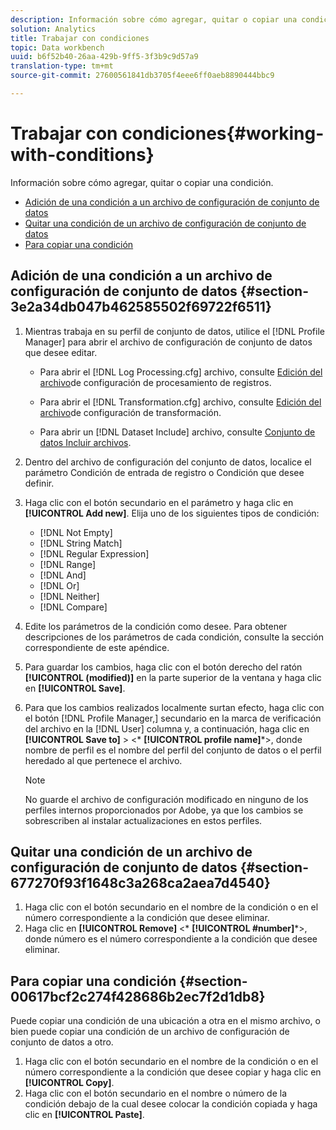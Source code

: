 ```yaml
---
description: Información sobre cómo agregar, quitar o copiar una condición.
solution: Analytics
title: Trabajar con condiciones
topic: Data workbench
uuid: b6f52b40-26aa-429b-9ff5-3f3b9c9d57a9
translation-type: tm+mt
source-git-commit: 27600561841db3705f4eee6ff0aeb8890444bbc9

---
```



# Trabajar con condiciones{#working-with-conditions}

Información sobre cómo agregar, quitar o copiar una condición.

* [Adición de una condición a un archivo de configuración de conjunto de datos](../../../home/c-dataset-const-proc/c-conditions/c-work-cond.md#section-3e2a34db047b462585502f69722f6511)
* [Quitar una condición de un archivo de configuración de conjunto de datos](../../../home/c-dataset-const-proc/c-conditions/c-work-cond.md#section-677270f93f1648c3a268ca2aea7d4540)
* [Para copiar una condición](../../../home/c-dataset-const-proc/c-conditions/c-work-cond.md#section-00617bcf2c274f428686b2ec7f2d1db8)

## Adición de una condición a un archivo de configuración de conjunto de datos {#section-3e2a34db047b462585502f69722f6511}

1. Mientras trabaja en su perfil de conjunto de datos, utilice el [!DNL Profile Manager] para abrir el archivo de configuración de conjunto de datos que desee editar.

   * Para abrir el [!DNL Log Processing.cfg] archivo, consulte [Edición del archivo](../../../home/c-dataset-const-proc/c-log-proc-config-file/t-edit-log-proc-config-file.md#task-6a2fa1b735cb4eefad730f0a3a7858e5)de configuración de procesamiento de registros.

   * Para abrir el [!DNL Transformation.cfg] archivo, consulte [Edición del archivo](../../../home/c-dataset-const-proc/c-trans-config-file/t-edit-trans-config-file.md#task-cfef4142c1bf4437a669d1fdc75cabbc)de configuración de transformación.

   * Para abrir un [!DNL Dataset Include] archivo, consulte [Conjunto de datos Incluir archivos](../../../home/c-dataset-const-proc/c-dataset-inc-files/c-abt-dataset-inc-files.md).

1. Dentro del archivo de configuración del conjunto de datos, localice el parámetro Condición de entrada de registro o Condición que desee definir.
1. Haga clic con el botón secundario en el parámetro y haga clic en **[!UICONTROL Add new]**. Elija uno de los siguientes tipos de condición:

   * [!DNL Not Empty]
   * [!DNL String Match]
   * [!DNL Regular Expression]
   * [!DNL Range]
   * [!DNL And]
   * [!DNL Or]
   * [!DNL Neither]
   * [!DNL Compare]

1. Edite los parámetros de la condición como desee. Para obtener descripciones de los parámetros de cada condición, consulte la sección correspondiente de este apéndice.
1. Para guardar los cambios, haga clic con el botón derecho del ratón **[!UICONTROL (modified)]** en la parte superior de la ventana y haga clic en **[!UICONTROL Save]**.

1. Para que los cambios realizados localmente surtan efecto, haga clic con el botón [!DNL Profile Manager,] secundario en la marca de verificación del archivo en la [!DNL User] columna y, a continuación, haga clic en **[!UICONTROL Save to]** > &lt;* **[!UICONTROL profile name]***>, donde nombre de perfil es el nombre del perfil del conjunto de datos o el perfil heredado al que pertenece el archivo.

   >[!NOTE]
   >
   >No guarde el archivo de configuración modificado en ninguno de los perfiles internos proporcionados por Adobe, ya que los cambios se sobrescriben al instalar actualizaciones en estos perfiles.

## Quitar una condición de un archivo de configuración de conjunto de datos {#section-677270f93f1648c3a268ca2aea7d4540}

1. Haga clic con el botón secundario en el nombre de la condición o en el número correspondiente a la condición que desee eliminar.
1. Haga clic en **[!UICONTROL Remove]** &lt;* **[!UICONTROL #number]***>, donde número es el número correspondiente a la condición que desee eliminar.

## Para copiar una condición {#section-00617bcf2c274f428686b2ec7f2d1db8}

Puede copiar una condición de una ubicación a otra en el mismo archivo, o bien puede copiar una condición de un archivo de configuración de conjunto de datos a otro.

1. Haga clic con el botón secundario en el nombre de la condición o en el número correspondiente a la condición que desee copiar y haga clic en **[!UICONTROL Copy]**.
1. Haga clic con el botón secundario en el nombre o número de la condición debajo de la cual desee colocar la condición copiada y haga clic en **[!UICONTROL Paste]**.

